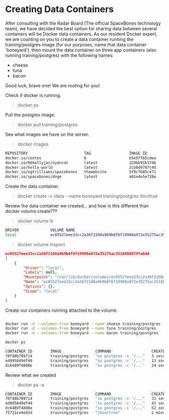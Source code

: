 # Creating Data Containers

After consulting with the Radar Board (The official SpaceBones technology team), we have decided the best option for sharing data between several containers will be Docker data containers. As our resident Docker expert, we are counting on you to create a data container running the training/postgres image (for our purposes, name that data container 'boneyard'), then mount the data container on three app containers (also running training/postgres) with the following names:

- cheese
- tuna
- bacon

Good luck, brave one! We are rooting for you!

Check if docker is running.

> docker ps

Pull the postgres image.

> docker pull training/postgres

See what images we have on the server.

> docker images

```bash
REPOSITORY                         TAG                 IMAGE ID            CREATED             SIZE
docker.io/centos                   6                   b5e5ffb5cdea        40 hours ago        194 MB
docker.io/06kellyjac/nyancat       latest              329bb91b174b        2 weeks ago         782 kB
docker.io/hello-world              latest              2cb0d9787c4d        4 weeks ago         1.85 kB
docker.io/ogtrilliams/spacebones   thewebsite          5f9cfb85ce71        3 months ago        367 MB
docker.io/spacebones/doge          latest              a01e4e5e728e        3 months ago        111 MB
```

Create the data container.

> docker create -v /data --name boneyard training/postgres /bin/true

Review the data container we created... and how is this different than docker volume create???

> docker volume ls

```bash
DRIVER              VOLUME NAME
local               ec05527eee33cc2a36f2108a9b9b0f6f19908a972e35275ac351808d879fab4d
```

> docker volume inspect

```json
ec05527eee33cc2a36f2108a9b9b0f6f19908a972e35275ac351808d879fab4d
[
    {
        "Driver": "local",
        "Labels": null,
        "Mountpoint": "/var/lib/docker/volumes/ec05527eee33cc2a36f2108a9b9b0f6f19908a972e35275ac351808d879fab4d/_data",
        "Name": "ec05527eee33cc2a36f2108a9b9b0f6f19908a972e35275ac351808d879fab4d",
        "Options": {},
        "Scope": "local"
    }
]
```

Create our containers running attached to the volume.

```bash

docker run -d --volumes-from boneyard --name cheese training/postgres
docker run -d --volumes-from boneyard --name tuna training/postgres
docker run -d --volumes-from boneyard --name bacon training/postgres

docker ps

CONTAINER ID        IMAGE               COMMAND                  CREATED             STATUS              PORTS               NAMES
70f48b709714        training/postgres   "su postgres -c '/..."   3 seconds ago       Up 3 seconds        5432/tcp            tuna
ed995849df49        training/postgres   "su postgres -c '/..."   13 seconds ago      Up 12 seconds       5432/tcp            bacon
dc6489f4808e        training/postgres   "su postgres -c '/..."   24 seconds ago      Up 23 seconds       5432/tcp            cheese
```

Review what we created

> docker ps -a

```bash
CONTAINER ID        IMAGE               COMMAND                  CREATED             STATUS              PORTS               NAMES
70f48b709714        training/postgres   "su postgres -c '/..."   31 seconds ago      Up 30 seconds       5432/tcp            tuna
ed995849df49        training/postgres   "su postgres -c '/..."   41 seconds ago      Up 40 seconds       5432/tcp            bacon
dc6489f4808e        training/postgres   "su postgres -c '/..."   52 seconds ago      Up 50 seconds       5432/tcp            cheese
75721ce4e82d        training/postgres   "/bin/true"              2 minutes ago       Created                                 boneyard
```